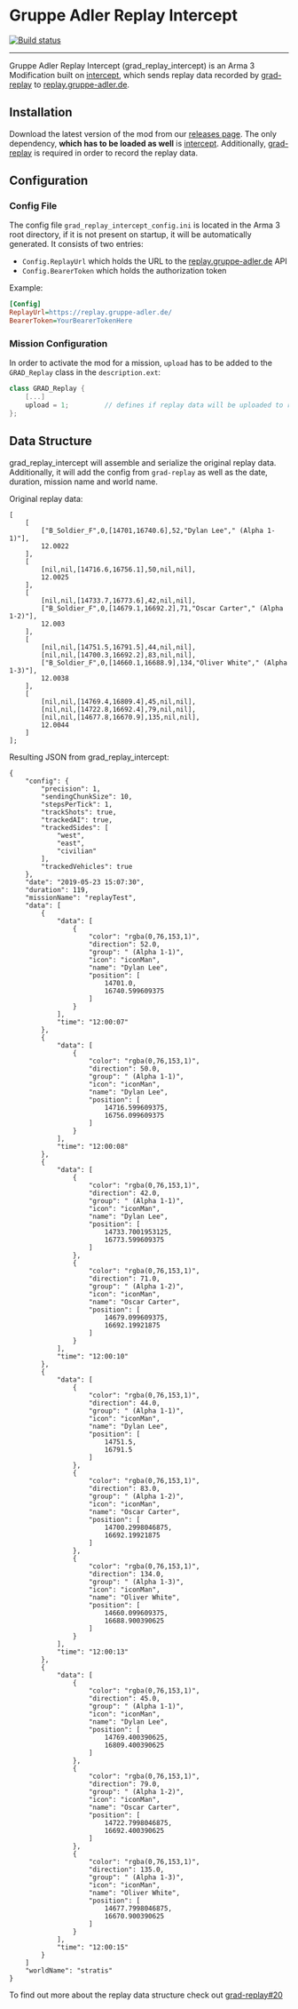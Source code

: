 # Gruppe Adler Replay Intercept

[![Build status](https://ci.appveyor.com/api/projects/status/mp0k29qn8jfkqqi5/branch/master?svg=true)](https://ci.appveyor.com/project/TheWillard/grad-replay-intercept/branch/master)

---

Gruppe Adler Replay Intercept (grad_replay_intercept) is an Arma 3 Modification built on [intercept](https://github.com/intercept/intercept), which sends replay data recorded by [grad-replay](https://github.com/gruppe-adler/grad-replay) to [replay.gruppe-adler.de](https://github.com/gruppe-adler/replay.gruppe-adler.de).

## Installation

Download the latest version of the mod from our [releases page](https://github.com/gruppe-adler/grad_replay_intercept/releases). The only dependency, **which has to be loaded as well** is [intercept](https://steamcommunity.com/sharedfiles/filedetails/?id=1645973522). Additionally, [grad-replay](https://github.com/gruppe-adler/grad-replay) is required in order to record the replay data.

## Configuration

### Config File

The config file `grad_replay_intercept_config.ini` is located in the Arma 3 root directory, if it is not present on startup, it will be automatically generated. It consists of two entries:

* `Config.ReplayUrl` which holds the URL to the [replay.gruppe-adler.de](https://github.com/gruppe-adler/replay.gruppe-adler.de) API
* `Config.BearerToken` which holds the authorization token
  
Example:

```ini
[Config]
ReplayUrl=https://replay.gruppe-adler.de/
BearerToken=YourBearerTokenHere
```

### Mission Configuration

In order to activate the mod for a mission, `upload` has to be added to the `GRAD_Replay` class in the `description.ext`:

```cpp
class GRAD_Replay {
    [...]
    upload = 1;         // defines if replay data will be uploaded to replay.gruppe-adler.de (0/1)
};
```

## Data Structure

grad_replay_intercept will assemble and serialize the original replay data. Additionally, it will add the config from `grad-replay` as well as the date, duration, mission name and world name.

Original replay data:

```jsonc
[
    [
        ["B_Soldier_F",0,[14701,16740.6],52,"Dylan Lee"," (Alpha 1-1)"],
        12.0022
    ],
    [
        [nil,nil,[14716.6,16756.1],50,nil,nil],
        12.0025
    ],
    [
        [nil,nil,[14733.7,16773.6],42,nil,nil],
        ["B_Soldier_F",0,[14679.1,16692.2],71,"Oscar Carter"," (Alpha 1-2)"],
        12.003
    ],
    [
        [nil,nil,[14751.5,16791.5],44,nil,nil],
        [nil,nil,[14700.3,16692.2],83,nil,nil],
        ["B_Soldier_F",0,[14660.1,16688.9],134,"Oliver White"," (Alpha 1-3)"],
        12.0038
    ],
    [
        [nil,nil,[14769.4,16809.4],45,nil,nil],
        [nil,nil,[14722.8,16692.4],79,nil,nil],
        [nil,nil,[14677.8,16670.9],135,nil,nil],
        12.0044
    ]
];
```

Resulting JSON from grad_replay_intercept:

```jsonc
{
    "config": {
        "precision": 1, 
        "sendingChunkSize": 10, 
        "stepsPerTick": 1, 
        "trackShots": true, 
        "trackedAI": true, 
        "trackedSides": [
            "west", 
            "east", 
            "civilian"
        ],
        "trackedVehicles": true
    }, 
    "date": "2019-05-23 15:07:30", 
    "duration": 119, 
    "missionName": "replayTest", 
    "data": [
        {
            "data": [
                {
                    "color": "rgba(0,76,153,1)", 
                    "direction": 52.0, 
                    "group": " (Alpha 1-1)", 
                    "icon": "iconMan", 
                    "name": "Dylan Lee", 
                    "position": [
                        14701.0, 
                        16740.599609375
                    ]
                }
            ], 
            "time": "12:00:07"
        }, 
        {
            "data": [
                {
                    "color": "rgba(0,76,153,1)", 
                    "direction": 50.0, 
                    "group": " (Alpha 1-1)", 
                    "icon": "iconMan", 
                    "name": "Dylan Lee", 
                    "position": [
                        14716.599609375, 
                        16756.099609375
                    ]
                }
            ], 
            "time": "12:00:08"
        }, 
        {
            "data": [
                {
                    "color": "rgba(0,76,153,1)", 
                    "direction": 42.0, 
                    "group": " (Alpha 1-1)", 
                    "icon": "iconMan", 
                    "name": "Dylan Lee", 
                    "position": [
                        14733.7001953125, 
                        16773.599609375
                    ]
                }, 
                {
                    "color": "rgba(0,76,153,1)", 
                    "direction": 71.0, 
                    "group": " (Alpha 1-2)", 
                    "icon": "iconMan", 
                    "name": "Oscar Carter", 
                    "position": [
                        14679.099609375, 
                        16692.19921875
                    ]
                }
            ], 
            "time": "12:00:10"
        }, 
        {
            "data": [
                {
                    "color": "rgba(0,76,153,1)", 
                    "direction": 44.0, 
                    "group": " (Alpha 1-1)", 
                    "icon": "iconMan", 
                    "name": "Dylan Lee", 
                    "position": [
                        14751.5, 
                        16791.5
                    ]
                }, 
                {
                    "color": "rgba(0,76,153,1)", 
                    "direction": 83.0, 
                    "group": " (Alpha 1-2)", 
                    "icon": "iconMan", 
                    "name": "Oscar Carter", 
                    "position": [
                        14700.2998046875, 
                        16692.19921875
                    ]
                }, 
                {
                    "color": "rgba(0,76,153,1)", 
                    "direction": 134.0, 
                    "group": " (Alpha 1-3)", 
                    "icon": "iconMan", 
                    "name": "Oliver White", 
                    "position": [
                        14660.099609375, 
                        16688.900390625
                    ]
                }
            ], 
            "time": "12:00:13"
        }, 
        {
            "data": [
                {
                    "color": "rgba(0,76,153,1)", 
                    "direction": 45.0, 
                    "group": " (Alpha 1-1)", 
                    "icon": "iconMan", 
                    "name": "Dylan Lee", 
                    "position": [
                        14769.400390625, 
                        16809.400390625
                    ]
                }, 
                {
                    "color": "rgba(0,76,153,1)", 
                    "direction": 79.0, 
                    "group": " (Alpha 1-2)", 
                    "icon": "iconMan", 
                    "name": "Oscar Carter", 
                    "position": [
                        14722.7998046875, 
                        16692.400390625
                    ]
                }, 
                {
                    "color": "rgba(0,76,153,1)", 
                    "direction": 135.0, 
                    "group": " (Alpha 1-3)", 
                    "icon": "iconMan", 
                    "name": "Oliver White", 
                    "position": [
                        14677.7998046875, 
                        16670.900390625
                    ]
                }
            ], 
            "time": "12:00:15"
        }
    ]
    "worldName": "stratis"
}
```
To find out more about the replay data structure check out [grad-replay#20](https://github.com/gruppe-adler/grad-replay/pull/20)
